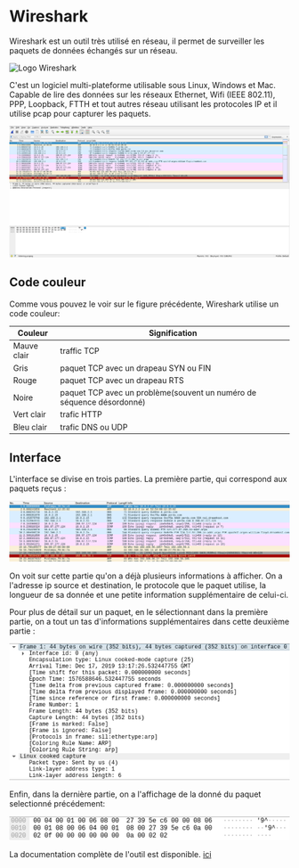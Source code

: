 # Wireshark

Wireshark est un outil très utilisé en réseau, il permet de surveiller les paquets de données échangés sur un réseau.

![Logo Wireshark](https://www.wireshark.org/assets/theme-2015/images/wireshark_logo.png)

C'est un logiciel multi-plateforme utilisable sous Linux, Windows et Mac. Capable de lire des données sur les réseaux Ethernet, Wifi (IEEE 802.11), PPP, Loopback, FTTH et tout autres réseau utilisant les protocoles IP et il utilise pcap pour capturer les paquets.

![Interface Wireshark](https://raw.githubusercontent.com/ClimbingFromBottom/md-files/main/images/wireshark/wireshark-interface.png)

## Code couleur

Comme vous pouvez le voir sur le figure précédente, Wireshark utilise un code couleur:

|Couleur |Signification|
|------------|-------------|
|Mauve clair |traffic TCP |
|Gris |paquet TCP avec un drapeau SYN ou FIN|
|Rouge |paquet TCP avec un drapeau RTS|
|Noire |paquet TCP avec un problème(souvent un numéro de séquence désordonné)|
|Vert clair |trafic HTTP |
|Bleu clair |trafic DNS ou UDP|


## Interface

L'interface se divise en trois parties. La première partie, qui correspond aux paquets reçus :

![Interface Wireshark](https://raw.githubusercontent.com/ClimbingFromBottom/md-files/main/images/wireshark/wireshark-paquets.png)

On voit sur cette partie qu'on a déjà plusieurs informations à afficher. On a l'adresse ip source et destination, le protocole que le paquet utilise, la longueur de sa donnée et une petite information supplémentaire de celui-ci.

Pour plus de détail sur un paquet, en le sélectionnant dans la première partie, on a tout un tas d'informations supplémentaires dans cette deuxième partie :

![Interface Wireshark](https://raw.githubusercontent.com/ClimbingFromBottom/md-files/main/images/wireshark/wireshark-detail.png)

Enfin, dans la dernière partie, on a l'affichage de la donné du paquet selectionné précédement:

![Interface Wireshark](https://raw.githubusercontent.com/ClimbingFromBottom/md-files/main/images/wireshark/wireshark-hexa.png)

La documentation complète de l'outil est disponible. [ici](https://www.wireshark.org/docs/)
